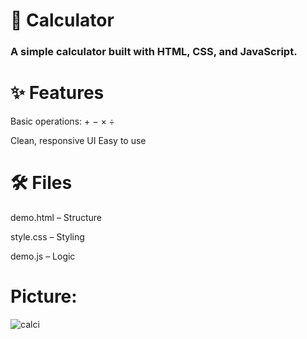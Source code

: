 <h1>🧮 Calculator</h1>
<h3>A simple calculator built with HTML, CSS, and JavaScript.</h3>

<h1>✨ Features</h1>
Basic operations: + − × ÷


Clean, responsive UI
Easy to use

<h1>🛠️ Files</h1>

demo.html – Structure

style.css – Styling

demo.js – Logic

<h1>Picture:</h1>


![calci](https://github.com/user-attachments/assets/dbb10c96-0823-4cef-ba9b-f9c6284f30c9)
